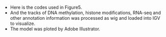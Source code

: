 * Here is the codes used in Figure5.
* And the tracks of DNA methylation, histone modifications, RNA-seq and other annotation information was processed as wig and loaded into IGV to visualize.
* The model was ploted by Adobe Illustrator.
